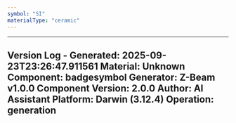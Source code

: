 ```yaml
---
symbol: "SI"
materialType: "ceramic"
---
```


---
Version Log - Generated: 2025-09-23T23:26:47.911561
Material: Unknown
Component: badgesymbol
Generator: Z-Beam v1.0.0
Component Version: 2.0.0
Author: AI Assistant
Platform: Darwin (3.12.4)
Operation: generation
---